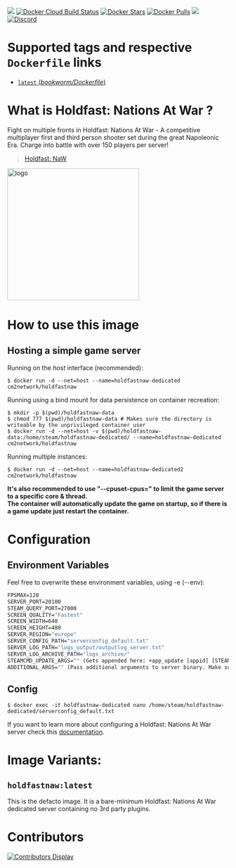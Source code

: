[![](https://img.shields.io/codacy/grade/80b3d1a6e05e440abfdc34354001b1bf.svg)](https://hub.docker.com/r/cm2network/holdfastnaw/) [![Docker Cloud Build Status](https://img.shields.io/docker/cloud/build/cm2network/holdfastnaw)](https://hub.docker.com/r/cm2network/holdfastnaw/) [![Docker Stars](https://img.shields.io/docker/stars/cm2network/holdfastnaw.svg)](https://hub.docker.com/r/cm2network/holdfastnaw/) [![Docker Pulls](https://img.shields.io/docker/pulls/cm2network/holdfastnaw.svg)](https://hub.docker.com/r/cm2network/holdfastnaw/) [![](https://img.shields.io/docker/image-size/cm2network/holdfastnaw)](https://hub.docker.com/r/cm2network/holdfastnaw/) [![Discord](https://img.shields.io/discord/747067734029893653)](https://discord.gg/7ntmAwM)
# Supported tags and respective `Dockerfile` links
-	[`latest` (*bookworm/Dockerfile*)](https://github.com/CM2Walki/holdfastnaw/blob/master/bookworm/Dockerfile)

# What is Holdfast: Nations At War ?
Fight on multiple fronts in Holdfast: Nations At War - A competitive multiplayer first and third person shooter set during the great Napoleonic Era. Charge into battle with over 150 players per server!

>  [Holdfast: NaW](https://store.steampowered.com/app/589290/Holdfast_Nations_At_War/)

<img src="https://holdfastgame.com/Content/imgs/site/holdfast-logo.png" alt="logo" width="300"/></img>

# How to use this image
## Hosting a simple game server

Running on the *host* interface (recommended):<br/>
```console
$ docker run -d --net=host --name=holdfastnaw-dedicated cm2network/holdfastnaw
```

Running using a bind mount for data persistence on container recreation:
```console
$ mkdir -p $(pwd)/holdfastnaw-data
$ chmod 777 $(pwd)/holdfastnaw-data # Makes sure the directory is writeable by the unprivileged container user
$ docker run -d --net=host -v $(pwd)/holdfastnaw-data:/home/steam/holdfastnaw-dedicated/ --name=holdfastnaw-dedicated cm2network/holdfastnaw
```

Running multiple instances:
```console
$ docker run -d --net=host --name=holdfastnaw-dedicated2 cm2network/holdfastnaw
```

**It's also recommended to use "--cpuset-cpus=" to limit the game server to a specific core & thread.**<br/>
**The container will automatically update the game on startup, so if there is a game update just restart the container.**

# Configuration
## Environment Variables
Feel free to overwrite these environment variables, using -e (--env): 
```dockerfile
FPSMAX=120
SERVER_PORT=20100
STEAM_QUERY_PORT=27000
SCREEN_QUALITY="Fastest"
SCREEN_WIDTH=640
SCREEN_HEIGHT=480
SERVER_REGION="europe"
SERVER_CONFIG_PATH="serverconfig_default.txt"
SERVER_LOG_PATH="logs_output/outputlog_server.txt"
SERVER_LOG_ARCHIVE_PATH="logs_archive/"
STEAMCMD_UPDATE_ARGS="" (Gets appended here: +app_update [appid] [STEAMCMD_UPDATE_ARGS]; Example: "validate")
ADDITIONAL_ARGS="" (Pass additional arguments to server binary. Make sure to escape correctly!)
```
## Config
```console
$ docker exec -it holdfastnaw-dedicated nano /home/steam/holdfastnaw-dedicated/serverconfig_default.txt
```

If you want to learn more about configuring a Holdfast: Nations At War server check this [documentation](https://wiki.holdfastgame.com/Server_Configuration).

# Image Variants:

## `holdfastnaw:latest`
This is the defacto image. It is a bare-minimum Holdfast: Nations At War dedicated server containing no 3rd party plugins.<br/>

# Contributors
[![Contributors Display](https://badges.pufler.dev/contributors/CM2Walki/HoldfastNaW?size=50&padding=5&bots=false)](https://github.com/CM2Walki/HoldfastNaW/graphs/contributors)
